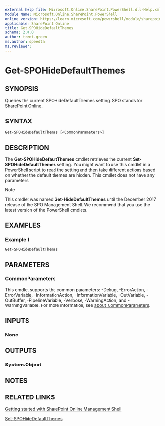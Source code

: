 ```yaml
---
external help file: Microsoft.Online.SharePoint.PowerShell.dll-Help.xml
Module Name: Microsoft.Online.SharePoint.PowerShell
online version: https://learn.microsoft.com/powershell/module/sharepoint-online/get-spohidedefaultthemes
applicable: SharePoint Online
title: Get-SPOHideDefaultThemes
schema: 2.0.0
author: trent-green
ms.author: speedta
ms.reviewer:
---
```


# Get-SPOHideDefaultThemes

## SYNOPSIS

Queries the current SPOHideDefaultThemes setting. SPO stands for SharePoint Online.

## SYNTAX

```
Get-SPOHideDefaultThemes [<CommonParameters>]
```

## DESCRIPTION

The **Get-SPOHideDefaultThemes** cmdlet retrieves the current **Set-SPOHideDefaultThemes** setting. You might want to use this cmdlet in a PowerShell script to read the setting and then take different actions based on whether the default themes are hidden. This cmdlet does not have any parameters.

> [!NOTE]
> This cmdlet was named **Get-HideDefaultThemes** until the December 2017 release of the SPO Management Shell. We recommend that you use the latest version of the PowerShell cmdlets.

## EXAMPLES

### Example 1

```powershell
Get-SPOHideDefaultThemes
```

## PARAMETERS

### CommonParameters
This cmdlet supports the common parameters: -Debug, -ErrorAction, -ErrorVariable, -InformationAction, -InformationVariable, -OutVariable, -OutBuffer, -PipelineVariable, -Verbose, -WarningAction, and -WarningVariable. For more information, see [about_CommonParameters](https://go.microsoft.com/fwlink/?LinkID=113216).

## INPUTS

### None

## OUTPUTS

### System.Object

## NOTES

## RELATED LINKS

[Getting started with SharePoint Online Management Shell](/powershell/sharepoint/sharepoint-online/connect-sharepoint-online)

[Set-SPOHideDefaultThemes](Set-SPOHideDefaultThemes.md)
